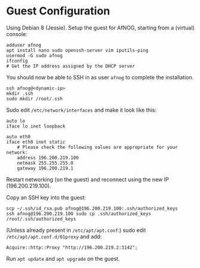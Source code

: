 # Guest Configuration

Using Debian 8 (Jessie). Setup the guest for AfNOG, starting from a (virtual) console:

	adduser afnog
	apt install nano sudo openssh-server vim iputils-ping
	usermod -G sudo afnog
	ifconfig 
	# Get the IP address assigned by the DHCP server

You should now be able to SSH in as user `afnog` to complete the installation. 

	ssh afnog@<dynamic-ip>
	mkdir .ssh
	sudo mkdir /root/.ssh

Sudo edit `/etc/network/interfaces` and make it look like this:

	auto lo
	iface lo inet loopback

	auto eth0
	iface eth0 inet static
		# Please check the following values are appropriate for your network:
		address 196.200.219.100
		netmask 255.255.255.0
		gateway 196.200.219.1

Restart networking (on the guest) and reconnect using the new IP (196.200.219.100).

Copy an SSH key into the guest:

	scp ~/.ssh/id_rsa.pub afnog@196.200.219.100:.ssh/authorized_keys
	ssh afnog@196.200.219.100 sudo cp .ssh/authorized_keys /root/.ssh/authorized_keys

(Unless already present in `/etc/apt/apt.conf`:) sudo edit `/etc/apt/apt.conf.d/01proxy` and add:

	Acquire::http::Proxy "http://196.200.219.2:3142";

Run `apt update` and `apt upgrade` on the guest.

